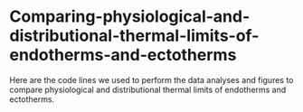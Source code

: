 # Comparing-physiological-and-distributional-thermal-limits-of-endotherms-and-ectotherms

Here are the code lines we used to perform the data analyses and figures to compare physiological and distributional thermal limits of endotherms and ectotherms.

